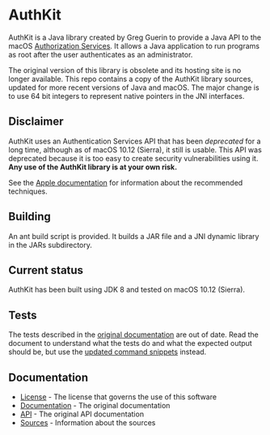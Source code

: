 AuthKit
=======
AuthKit is a Java library created by Greg Guerin to provide a Java API to the
macOS [Authorization Services](https://developer.apple.com/reference/security/authorization_services).
It allows a Java application to run programs as root after the user authenticates as an administrator.

The original version of this library is obsolete and its hosting site is no longer available.
This repo contains a copy of the AuthKit library sources, updated for more recent versions of Java and macOS.
The major change is to use 64 bit integers to represent native pointers in the JNI interfaces.

Disclaimer
----------
AuthKit uses an Authentication Services API that has been *deprecated* for a long time, although as of
macOS 10.12 (Sierra), it still is usable. This API was deprecated because it is too easy to create
security vulnerabilities using it. **Any use of the AuthKit library is at your own risk.**

See the [Apple documentation](https://developer.apple.com/reference/security/authorization_services)
for information about the recommended techniques.

Building
--------
An ant build script is provided. It builds a JAR file and a JNI dynamic library in the JARs subdirectory. 

Current status
--------------
AuthKit has been built using JDK 8 and tested on macOS 10.12 (Sierra).

Tests
-----
The tests described in the [original documentation](./Docs/examples.html) are out of date.
Read the document to understand what the tests do and what the expected output should be,
but use the [updated command snippets](./tests.txt) instead.

Documentation
-------------
* [License](artistic-license.html) - The license that governs the use of this software
* [Documentation](Docs/index.html) - The original documentation
* [API](API/packages.html) - The original API documentation
* [Sources](Source/about-the-source.html) - Information about the sources
